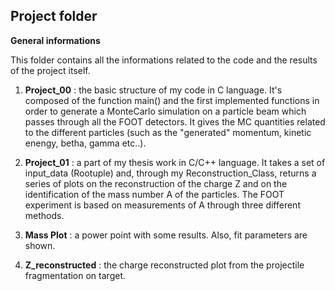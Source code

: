 **Project folder**
------------------------------
**General informations**

This folder contains all the informations related to the code and the results of the project itself.

1. **Project_00** : the basic structure of my code in C language. It's composed of the function main() and the first implemented functions in order to generate 
   a MonteCarlo simulation on a particle beam which passes through all the FOOT detectors. It gives the MC quantities related to the different particles (such as
   the "generated" momentum, kinetic enengy, betha, gamma etc..).

2. **Project_01** : a part of my thesis work in C/C++ language. It takes a set of input_data (Rootuple) and, through my Reconstruction_Class, 
   returns a series of plots on the reconstruction of the charge Z and on the identification of the mass number A of the particles. The FOOT experiment
   is based on measurements of A through three different methods.
   
3. **Mass Plot** : a power point with some results. Also, fit parameters are shown. 
4. **Z_reconstructed** : the charge reconstructed plot from the projectile fragmentation on target.

